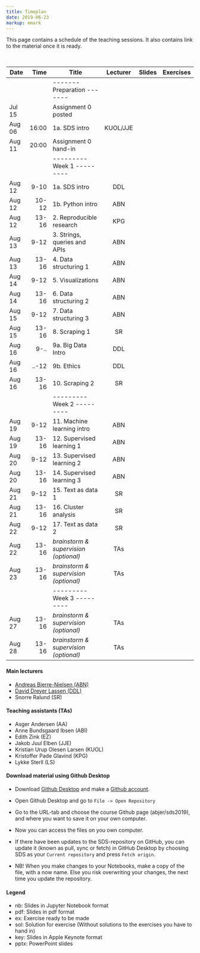```yaml
---
title: Timeplan
date: 2019-06-23
markup: mmark
---
```


This page contains a schedule of the teaching sessions. It also contains link to the material once it is ready.

<br />

Date  | Time  | Title | Lecturer | Slides |  Exercises
------|------:|-------|:--------:|:------:|------
      |        | -------   Preparation  ------- | | |
Jul 15|        | Assignment 0 posted  |  |  
Aug 06|  16:00 | 1a. SDS intro  | KUOL/JJE |  |
Aug 11|  20:00 | Assignment 0 hand-in  |  |  |
      |       | ---------   Week 1  --------- | | |
Aug 12|  9-10 | 1a. SDS intro  | DDL | |
Aug 12| 10-12 | 1b. Python intro  | ABN | |
Aug 12| 13-16 | 2. Reproducible research | KPG | |
Aug 13|  9-12 | 3. Strings, queries and APIs | ABN| |
Aug 13| 13-16 | 4. Data structuring 1 | ABN | |
Aug 14|  9-12 | 5. Visualizations | ABN | |
Aug 14| 13-16 | 6. Data structuring 2 | ABN | |
Aug 15|  9-12 | 7. Data structuring 3 | ABN| |
Aug 15| 13-16 | 8. Scraping 1 | SR | |
Aug 16| 9-..  | 9a. Big Data Intro | DDL | |
Aug 16| ..-12 | 9b. Ethics | DDL | |
Aug 16|  13-16 | 10. Scraping 2 | SR | |
      |       | ---------   Week 2  --------- | | |
Aug 19|  9-12 | 11. Machine learning intro | ABN | |
Aug 19| 13-16 | 12. Supervised learning 1 | ABN |  |
Aug 20|  9-12 | 13. Supervised learning 2 | ABN | |
Aug 20| 13-16 | 14. Supervised learning 3 | ABN | |
Aug 21|  9-12 | 15. Text as data 1 | SR | |
Aug 21| 13-16 | 16. Cluster analysis | SR | |
Aug 22|  9-12 | 17. Text as data 2 | SR | |
Aug 22| 13-16 |  *brainstorm & supervision (optional)* | TAs | |
Aug 23| 13-16 |  *brainstorm & supervision (optional)* | TAs | |
      |       | ---------   Week 3  --------- | | |
Aug 27| 13-16 |  *brainstorm & supervision (optional)* | TAs | |
Aug 28| 13-16 |  *brainstorm & supervision (optional)* | TAs | |   

#### Main lecturers
- [Andreas Bjerre-Nielsen (ABN)](https://abjer.github.io)
- [David Dreyer Lassen (DDL)](https://daviddlassen.github.io/)
- Snorre Ralund (SR)

#### Teaching assistants (TAs)
- Asger Andersen (AA)
- Anne Bundsgaard Ibsen (ABI)
- Edith Zink (EZ)
- Jakob Juul Elben (JJE)
- Kristian Urup Olesen Larsen (KUOL)
- Kristoffer Pade Glavind (KPG)
- Lykke Sterll (LS)

#### Download material using Github Desktop
- Download [Github Desktop](https://desktop.github.com/) and make a [Github account](https://github.com/).

- Open Github Desktop and go to `File -> Open Repository`

- Go to the URL-tab and choose the course Github page (abjer/sds2019), and where you want to save it on your own computer.

- Now you can access the files on you own computer.

- If there have been updates to the SDS-repository on GitHub, you can update it (known as pull, sync or fetch) in GitHub Desktop by choosing SDS as your `Current repository` and press `Fetch origin`.

- NB! When you make changes to your Notebooks, make a copy of the file, with a now name. Else you risk overwriting your changes, the next time you update the repository.

#### Legend
- nb: Slides in Jupyter Notebook format
- pdf: Slides in pdf format
- ex: Exercise ready to be made
- sol: Solution for exercise (Without solutions to the exercises you have to hand in)
- key: Slides in Apple Keynote format
- pptx: PowerPoint slides
